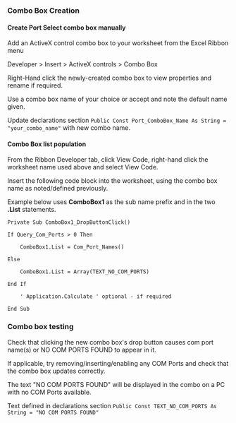 ### Combo Box Creation

#### Create Port Select combo box manually

Add an ActiveX control combo box to your worksheet from the Excel Ribbon menu 

Developer > Insert > ActiveX controls > Combo Box  

Right-Hand click the newly-created combo box to view properties and rename if required.

Use a combo box name of your choice or accept and note the default name given.

Update declarations section `Public Const Port_ComboBox_Name As String = "your_combo_name"` with new combo name.


#### Combo Box list population

From the Ribbon Developer tab, click View Code, right-hand click the worksheet name used above and select View Code.

Insert the following code block into the worksheet, using the combo box name as noted/defined previously.  

Example below uses **ComboBox1** as the sub name prefix and in the two **.List** statements. 

```
Private Sub ComboBox1_DropButtonClick()

If Query_Com_Ports > 0 Then

    ComboBox1.List = Com_Port_Names()

Else

    ComboBox1.List = Array(TEXT_NO_COM_PORTS)

End If

    ' Application.Calculate ' optional - if required

End Sub
```

### Combo box testing

Check that clicking the new combo box's drop button causes com port name(s) or NO COM PORTS  FOUND to appear in it.   

If applicable, try removing/inserting/enabling any COM Ports and check that the combo box updates correctly. 

The text "NO COM PORTS FOUND" will be displayed in the combo on a PC with no COM Ports available.  

Text defined in declarations section `Public Const TEXT_NO_COM_PORTS As String = "NO COM PORTS FOUND"`

